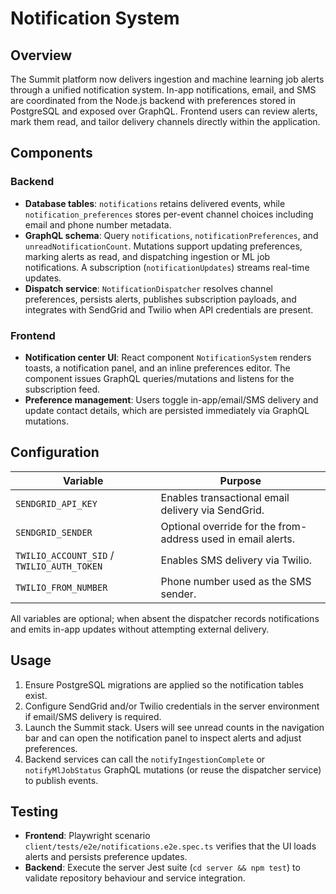 # Notification System

## Overview

The Summit platform now delivers ingestion and machine learning job alerts through a unified notification system. In-app notifications, email, and SMS are coordinated from the Node.js backend with preferences stored in PostgreSQL and exposed over GraphQL. Frontend users can review alerts, mark them read, and tailor delivery channels directly within the application.

## Components

### Backend
- **Database tables**: `notifications` retains delivered events, while `notification_preferences` stores per-event channel choices including email and phone number metadata.
- **GraphQL schema**: Query `notifications`, `notificationPreferences`, and `unreadNotificationCount`. Mutations support updating preferences, marking alerts as read, and dispatching ingestion or ML job notifications. A subscription (`notificationUpdates`) streams real-time updates.
- **Dispatch service**: `NotificationDispatcher` resolves channel preferences, persists alerts, publishes subscription payloads, and integrates with SendGrid and Twilio when API credentials are present.

### Frontend
- **Notification center UI**: React component `NotificationSystem` renders toasts, a notification panel, and an inline preferences editor. The component issues GraphQL queries/mutations and listens for the subscription feed.
- **Preference management**: Users toggle in-app/email/SMS delivery and update contact details, which are persisted immediately via GraphQL mutations.

## Configuration

| Variable | Purpose |
| --- | --- |
| `SENDGRID_API_KEY` | Enables transactional email delivery via SendGrid. |
| `SENDGRID_SENDER` | Optional override for the from-address used in email alerts. |
| `TWILIO_ACCOUNT_SID` / `TWILIO_AUTH_TOKEN` | Enables SMS delivery via Twilio. |
| `TWILIO_FROM_NUMBER` | Phone number used as the SMS sender. |

All variables are optional; when absent the dispatcher records notifications and emits in-app updates without attempting external delivery.

## Usage

1. Ensure PostgreSQL migrations are applied so the notification tables exist.
2. Configure SendGrid and/or Twilio credentials in the server environment if email/SMS delivery is required.
3. Launch the Summit stack. Users will see unread counts in the navigation bar and can open the notification panel to inspect alerts and adjust preferences.
4. Backend services can call the `notifyIngestionComplete` or `notifyMlJobStatus` GraphQL mutations (or reuse the dispatcher service) to publish events.

## Testing

- **Frontend**: Playwright scenario `client/tests/e2e/notifications.e2e.spec.ts` verifies that the UI loads alerts and persists preference updates.
- **Backend**: Execute the server Jest suite (`cd server && npm test`) to validate repository behaviour and service integration.
